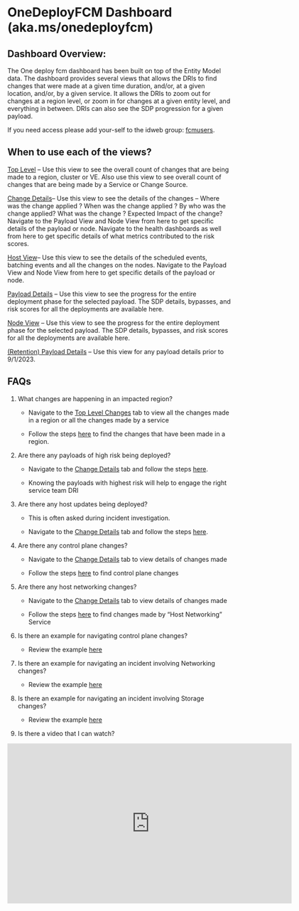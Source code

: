 <h1>OneDeployFCM Dashboard (aka.ms/onedeployfcm)</h1>

<h2>Dashboard Overview: </h2>
The One deploy fcm dashboard has been built on top of the Entity Model data. The dashboard provides several views that allows the DRIs to find changes that were made at a given time duration, and/or, at a given location, and/or, by a given service. It allows the DRIs to zoom out for changes at a region level, or zoom in for changes at a given entity level, and everything in between.  DRIs can also see the SDP progression for a given payload.

If you need access please add your-self to the idweb group: [fcmusers](https://idweb.microsoft.com/IdentityManagement/aspx/common/GlobalSearchResult.aspx?searchtype=e0c132db-08d8-4258-8bce-561687a8a51e&content=fcmusers).

<h2>When to use each of the views?</h2>

[Top Level](https://dataexplorer.azure.com/dashboards/d0357802-00ae-48c7-85a2-5cf02d98de77?p-_startTime=24hours&p-_endTime=now&p-_region=v-apac+southeast+2&p-_region=v-austria+east&p-_region=v-east+us+2&p-_cluster=all&p-_serviceName=all&p-_icmTeamName=all&p-_source=all&p-_entityType=all&p-_veName=all&p-_payload=all&p-_payloadOwner=all#a2b4dbc9-e958-4054-bc3e-6677c4321dd9) – Use this view to see the overall count of changes that are being made to a region, cluster or VE. Also use this view to see overall count of changes that are being made by a Service or Change Source. 

[Change Details](https://dataexplorer.azure.com/dashboards/d0357802-00ae-48c7-85a2-5cf02d98de77?p-_startTime=24hours&p-_endTime=now&p-_entityIds=all&p-_region=v-apac+southeast+2&p-_region=v-austria+east&p-_region=v-east+us+2&p-_availabilityZone=all&p-_datacenter=all&p-_cluster=all&p-_serviceName=all&p-_icmTeamName=all&p-_source=all&p-_entityType=all&p-_veName=all&p-_payload=all&p-_payloadOwner=all#66cc3653-ecde-4c2c-9d24-1838d351d4d4)– Use this view to see the details of the changes – Where was the change applied ? When was the change applied ? By who was the change applied? What was the change ? Expected Impact of the change? Navigate to the Payload View and Node View from here to get specific details of the payload or node.  Navigate to the health dashboards as well from here to get specific details of what metrics contributed to the risk scores. 

[Host View](https://dataexplorer.azure.com/dashboards/d0357802-00ae-48c7-85a2-5cf02d98de77?p-_startTime=24hours&p-_endTime=now&p-_region=v-apac+southeast+2&p-_region=v-austria+east&p-_region=v-east+us+2&p-_cluster=all&p-_serviceName=all&p-_icmTeamName=all&p-_source=all&p-_entityType=all&p-_veName=all&p-_payload=all&p-_payloadOwner=all#91d01f68-e694-4da7-9181-641151bec452)– Use this view to see the details of the scheduled events, batching events and all the changes on the nodes. Navigate to the Payload View and Node View from here to get specific details of the payload or node. 

[Payload Details](https://dataexplorer.azure.com/dashboards/d0357802-00ae-48c7-85a2-5cf02d98de77?p-_source=all&p-_entityType=all&p-_payload=v-20231026-185824-af6b08181292abb827cab2975b699c51bc186aae#84c6c83e-687d-44a3-a599-110f700efce7) – Use this view to see the progress for the entire deployment phase for the selected payload. The SDP details, bypasses, and risk scores for all the deployments are available here. 

[Node View](https://dataexplorer.azure.com/dashboards/d0357802-00ae-48c7-85a2-5cf02d98de77?p-_startTime=24hours&p-_endTime=now&p-_nodeid=v-b2931fbe-fa10-ac0e-405b-661dd86838f6%2Cdd7577c4-aa26-bc96-a722-9b3853823d2d%2C2c1020f8-8b86-eb66-37b7-73246329ed14%2C9f4eadd2-0ec0-f8cb-25da-5e698058d0de&p-_dynamicMeasure=all&p-_entityTypeNode=all#08c31477-dfa3-43d3-9427-a6a57b228c43) – Use this view to see the progress for the entire deployment phase for the selected payload. The SDP details, bypasses, and risk scores for all the deployments are available here. 

[(Retention) Payload Details](https://dataexplorer.azure.com/dashboards/d0357802-00ae-48c7-85a2-5cf02d98de77?p-_startTime=1hours&p-_endTime=now&p-_source=all&p-_entityType=all&p-_payload=all#6636e445-a18d-4c6d-addb-5d2483701de5) – Use this view for any payload details prior to 9/1/2023. 

<h2>FAQs</h2>

1. What changes are happening in an impacted region?  
    - Navigate to the [Top Level Changes](https://dataexplorer.azure.com/dashboards/d0357802-00ae-48c7-85a2-5cf02d98de77?p-_startTime=12hours&p-_endTime=now&p-_region=all&p-_cluster=all&p-_serviceName=v-Host+Networking&p-_icmTeamName=all&p-_source=all&p-_entityType=all&p-_veName=all&p-_payload=all&p-_payloadOwner=all#a2b4dbc9-e958-4054-bc3e-6677c4321dd9) tab to view all the changes made in a region or all the changes made by a service 

    - Follow the steps [here](InterfaceHowTo/TopLevelView.md#toplevelView) to find the changes that have been made in a region. 

2. Are there any payloads of high risk being deployed? 

    - Navigate to the [Change Details](https://dataexplorer.azure.com/dashboards/d0357802-00ae-48c7-85a2-5cf02d98de77?p-_startTime=6hours&p-_endTime=now&p-_entityIds=v-uswestcentral-prod-a&p-_region=all&p-_availabilityZone=all&p-_datacenter=all&p-_cluster=all&p-_serviceName=v-Azure+Cosmos+DB&p-_icmTeamName=all&p-_source=all&p-_entityType=all&p-_veName=all&p-_payload=all&p-_payloadOwner=all#66cc3653-ecde-4c2c-9d24-1838d351d4d4) tab and follow the steps [here](InterfaceHowTo/ChangeDetails.md#payloadRisk). 

    - Knowing the payloads with highest risk will help to engage the right service team DRI 

3. Are there any host updates being deployed? 

    - This is often asked during incident investigation. 

    - Navigate to the [Change Details](https://dataexplorer.azure.com/dashboards/d0357802-00ae-48c7-85a2-5cf02d98de77?p-_startTime=6hours&p-_endTime=now&p-_entityIds=v-uswestcentral-prod-a&p-_region=all&p-_availabilityZone=all&p-_datacenter=all&p-_cluster=all&p-_serviceName=v-Azure+Cosmos+DB&p-_icmTeamName=all&p-_source=all&p-_entityType=all&p-_veName=all&p-_payload=all&p-_payloadOwner=all#66cc3653-ecde-4c2c-9d24-1838d351d4d4) tab and follow the steps [here](InterfaceHowTo/ChangeDetails.md#hostUpdate). 

4. Are there any control plane changes?  

    - Navigate to the [Change Details](https://dataexplorer.azure.com/dashboards/d0357802-00ae-48c7-85a2-5cf02d98de77?p-_startTime=6hours&p-_endTime=now&p-_entityIds=v-uswestcentral-prod-a&p-_region=all&p-_availabilityZone=all&p-_datacenter=all&p-_cluster=all&p-_serviceName=v-Azure+Cosmos+DB&p-_icmTeamName=all&p-_source=all&p-_entityType=all&p-_veName=all&p-_payload=all&p-_payloadOwner=all#66cc3653-ecde-4c2c-9d24-1838d351d4d4) tab to view details of changes made 

    - Follow the steps [here](Scenarios.md#controlPlaneChanges) to find control plane changes 

5. Are there any host networking changes?  

    - Navigate to the [Change Details](https://dataexplorer.azure.com/dashboards/d0357802-00ae-48c7-85a2-5cf02d98de77?p-_startTime=6hours&p-_endTime=now&p-_entityIds=v-uswestcentral-prod-a&p-_region=all&p-_availabilityZone=all&p-_datacenter=all&p-_cluster=all&p-_serviceName=v-Azure+Cosmos+DB&p-_icmTeamName=all&p-_source=all&p-_entityType=all&p-_veName=all&p-_payload=all&p-_payloadOwner=all#66cc3653-ecde-4c2c-9d24-1838d351d4d4) tab to view details of changes made 

    - Follow the steps [here](InterfaceHowTo/ChangeDetails.md#hostUpdateNetworking) to find changes made by “Host Networking” Service 

6. Is there an example for navigating control plane changes? 

    - Review the example [here](Scenarios.md#navigatingControlPlaneChanges) 

7. Is there an example for navigating an incident involving Networking changes? 

    - Review the example [here](Scenarios.md#networkingChanges) 

8. Is there an example for navigating an incident involving Storage changes? 

    - Review the example [here](Scenarios.md#storageChanges)

9. Is there a video that I can watch? 

<iframe src="https://microsoft.sharepoint.com/teams/FCM/_layouts/15/embed.aspx?UniqueId=4f607e9e-e6b8-45cf-8ad5-3aa3e1ee1e2b&embed=%7B%22hvm%22%3Atrue%2C%22ust%22%3Atrue%7D&referrer=StreamWebApp&referrerScenario=EmbedDialog.Create" width="640" height="360" frameborder="0" scrolling="no" allowfullscreen title="Meeting-20231117_192800-Meeting Recording.mp4"></iframe>
